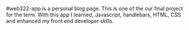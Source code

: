 #web322-app is a personal blog page. This is one of the our final project for the term. With this app I learned, Javascript, handlebars, HTML, CSS and enhanced my front end developer skills.
